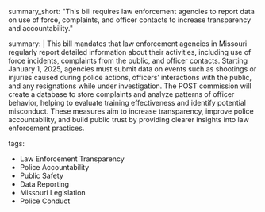 summary_short: "This bill requires law enforcement agencies to report data on use of force, complaints, and officer contacts to increase transparency and accountability."

summary: |
  This bill mandates that law enforcement agencies in Missouri regularly report detailed information about their activities, including use of force incidents, complaints from the public, and officer contacts. Starting January 1, 2025, agencies must submit data on events such as shootings or injuries caused during police actions, officers’ interactions with the public, and any resignations while under investigation. The POST commission will create a database to store complaints and analyze patterns of officer behavior, helping to evaluate training effectiveness and identify potential misconduct. These measures aim to increase transparency, improve police accountability, and build public trust by providing clearer insights into law enforcement practices.

tags:
  - Law Enforcement Transparency
  - Police Accountability
  - Public Safety
  - Data Reporting
  - Missouri Legislation
  - Police Conduct
